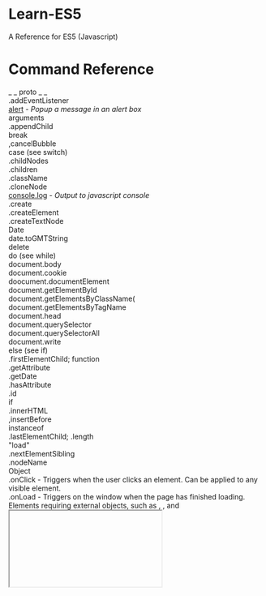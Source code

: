 # Learn-ES5
A Reference for ES5 (Javascript)

# Command Reference
_ _ proto _ _\
.addEventListener\
[alert](alert.js) - <i>Popup a message in an alert box</i>\
arguments\
.appendChild\
break\
,cancelBubble\
case (see switch)\
.childNodes\
.children\
.className\
.cloneNode\
[console.log](console.log.js) - <i>Output to javascript console</i>\
.create\
.createElement\
.createTextNode\
Date\
date.toGMTString\
delete\
do (see while)\
document.body\
document.cookie\
doocument.documentElement\
document.getElementById\
document.getElementsByClassName(\
document.getElementsByTagName\
document.head\
document.querySelector\
document.querySelectorAll\
document.write\
else (see if)\
.firstElementChild;
function\
.getAttribute\
.getDate\
.hasAttribute\
.id\
if\
.innerHTML\
,insertBefore\
instanceof\
.lastElementChild;
.length\
"load"\
.nextElementSibling\
.nodeName\
Object\
.onClick - Triggers when the user clicks an element. Can be applied to any visible element.\
.onLoad - Triggers on the window when the page has finished loading. Elements requiring external objects, such as <img>, <link>, and <iframe>, also have this event.\
.onMouseOver - Triggers when the user moves the mouse pointer onto an element.\
.onMouseOut - Triggers when the user moves the mouse pointer out of an element.\
.onSubmit - Triggers on &lt;form&gt; element when a form is submitted.\
.onFocus - Triggers when an element gains input focus. Most often used with form elements.\
.onBlur - Triggers when input focus is lost. Most often used with form elements.\
.parentNode\
parseFloat\
parseInt\
pop\
.previousElementSibling\
push\
.prototype\
.removeChild\
.removeEventListener\
replaceChild\
return\
.setAttribute\
.setDate\
.split\
.style.backgroundColor \
switch\
sum\
.tagName\
,target\
.textContent\
.toLowerCase\
.toUpperCase\
.type\
typeof\
unescape\
var\
while\
window.setTimeout\
window.event

# Syntax

Comments\
Escape Characters\
Operators

# Features

Constructor Functions\
Objects\
Object Literals\
Object Methods\
Object Properties
